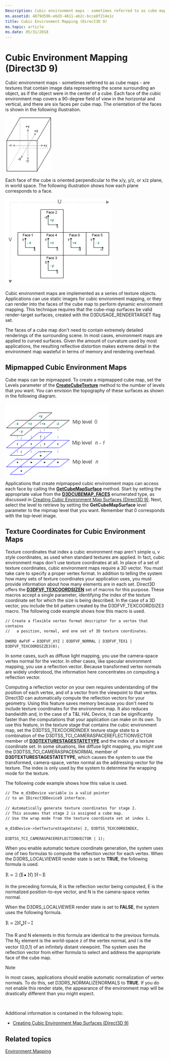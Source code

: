 ```yaml
---
Description: Cubic environment maps - sometimes referred to as cube maps - are textures that contain image data representing the scene surrounding an object, as if the object were in the center of a cube.
ms.assetid: 4879d59b-e6d3-4811-ab2c-bcce8f214e1c
title: Cubic Environment Mapping (Direct3D 9)
ms.topic: article
ms.date: 05/31/2018
---
```


# Cubic Environment Mapping (Direct3D 9)

Cubic environment maps - sometimes referred to as cube maps - are textures that contain image data representing the scene surrounding an object, as if the object were in the center of a cube. Each face of the cubic environment map covers a 90-degree field of view in the horizontal and vertical, and there are six faces per cube map. The orientation of the faces is shown in the following illustration.

![illustration of a cube with central coordinate axes perpendicular to cube faces](images/cubemap-cube.png)

Each face of the cube is oriented perpendicular to the x/y, y/z, or x/z plane, in world space. The following illustration shows how each plane corresponds to a face.

![illustration of cube faces with coordinate projections from planes](images/cube-faces.png)

Cubic environment maps are implemented as a series of texture objects. Applications can use static images for cubic environment mapping, or they can render into the faces of the cube map to perform dynamic environment mapping. This technique requires that the cube-map surfaces be valid render-target surfaces, created with the D3DUSAGE\_RENDERTARGET flag set.

The faces of a cube map don't need to contain extremely detailed renderings of the surrounding scene. In most cases, environment maps are applied to curved surfaces. Given the amount of curvature used by most applications, the resulting reflective distortion makes extreme detail in the environment map wasteful in terms of memory and rendering overhead.

## Mipmapped Cubic Environment Maps

Cube maps can be mipmapped. To create a mipmapped cube map, set the Levels parameter of the [**CreateCubeTexture**](https://msdn.microsoft.com/library/Bb174355(v=VS.85).aspx) method to the number of levels that you want. You can envision the topography of these surfaces as shown in the following diagram.

![diagram of a mipmapped cube map with n mip levels](images/cubemap-mipped.png)

Applications that create mipmapped cubic environment maps can access each face by calling the [**GetCubeMapSurface**](/windows/desktop/api) method. Start by setting the appropriate value from the [**D3DCUBEMAP\_FACES**](https://msdn.microsoft.com/library/Bb172528(v=VS.85).aspx) enumerated type, as discussed in [Creating Cubic Environment Map Surfaces (Direct3D 9)](creating-cubic-environment-map-surfaces.md). Next, select the level to retrieve by setting the **GetCubeMapSurface** level parameter to the mipmap level that you want. Remember that 0 corresponds with the top-level image.

## Texture Coordinates for Cubic Environment Maps

Texture coordinates that index a cubic environment map aren't simple u, v style coordinates, as used when standard textures are applied. In fact, cubic environment maps don't use texture coordinates at all. In place of a set of texture coordinates, cubic environment maps require a 3D vector. You must take care to specify a proper vertex format. In addition to telling the system how many sets of texture coordinates your application uses, you must provide information about how many elements are in each set. Direct3D offers the [**D3DFVF\_TEXCOORDSIZEN**](d3dfvf-texcoordsizen.md) set of macros for this purpose. These macros accept a single parameter, identifying the index of the texture coordinate set for which the size is being described. In the case of a 3D vector, you include the bit pattern created by the D3DFVF\_TEXCOORDSIZE3 macro. The following code example shows how this macro is used.


```
// Create a flexible vertex format descriptor for a vertex that contains
//   a position, normal, and one set of 3D texture coordinates.

DWORD dwFVF = D3DFVF_XYZ | D3DFVF_NORMAL | D3DFVF_TEX1 | D3DFVF_TEXCOORDSIZE3(0); 
```



In some cases, such as diffuse light mapping, you use the camera-space vertex normal for the vector. In other cases, like specular environment mapping, you use a reflection vector. Because transformed vertex normals are widely understood, the information here concentrates on computing a reflection vector.

Computing a reflection vector on your own requires understanding of the position of each vertex, and of a vector from the viewpoint to that vertex. Direct3D can automatically compute the reflection vectors for your geometry. Using this feature saves memory because you don't need to include texture coordinates for the environment map. It also reduces bandwidth and, in the case of a T&L HAL Device, it can be significantly faster than the computations that your application can make on its own. To use this feature, in the texture stage that contains the cubic environment map, set the D3DTSS\_TEXCOORDINDEX texture stage state to a combination of the D3DTSS\_TCI\_CAMERASPACEREFLECTIONVECTOR member of [**D3DTEXTURESTAGESTATETYPE**](https://msdn.microsoft.com/library/Bb172617(v=VS.85).aspx) and the index of a texture coordinate set. In some situations, like diffuse light mapping, you might use the D3DTSS\_TCI\_CAMERASPACENORMAL member of **D3DTEXTURESTAGESTATETYPE**, which causes the system to use the transformed, camera-space, vertex normal as the addressing vector for the texture. The index is only used by the system to determine the wrapping mode for the texture.

The following code example shows how this value is used.


```
// The m_d3dDevice variable is a valid pointer
// to an IDirect3DDevice9 interface.

// Automatically generate texture coordinates for stage 2.
// This assumes that stage 2 is assigned a cube map.
// Use the wrap mode from the texture coordinate set at index 1.

m_d3dDevice->SetTextureStageState( 2, D3DTSS_TEXCOORDINDEX,
                                   D3DTSS_TCI_CAMERASPACEREFLECTIONVECTOR | 1); 
```



When you enable automatic texture coordinate generation, the system uses one of two formulas to compute the reflection vector for each vertex. When the D3DRS\_LOCALVIEWER render state is set to **TRUE**, the following formula is used.

![formula of the reflection vector (r = 2(exn)n-e)](images/reflection-vector-local.png)

In the preceding formula, R is the reflection vector being computed, E is the normalized position-to-eye vector, and N is the camera-space vertex normal.

When the D3DRS\_LOCALVIEWER render state is set to **FALSE**, the system uses the following formula.

![formula of the reflection vector (r = 2nzn-i)](images/reflection-vector-nonlocal.png)

The R and N elements in this formula are identical to the previous formula. The N<sub>Z</sub> element is the world-space z of the vertex normal, and I is the vector (0,0,1) of an infinitely distant viewpoint. The system uses the reflection vector from either formula to select and address the appropriate face of the cube map.

> [!Note]  
> In most cases, applications should enable automatic normalization of vertex normals. To do this, set D3DRS\_NORMALIZENORMALS to **TRUE**. If you do not enable this render state, the appearance of the environment map will be drastically different than you might expect.

 

Additional information is contained in the following topic.

-   [Creating Cubic Environment Map Surfaces (Direct3D 9)](creating-cubic-environment-map-surfaces.md)

## Related topics

<dl> <dt>

[Environment Mapping](environment-mapping.md)
</dt> </dl>

 

 



